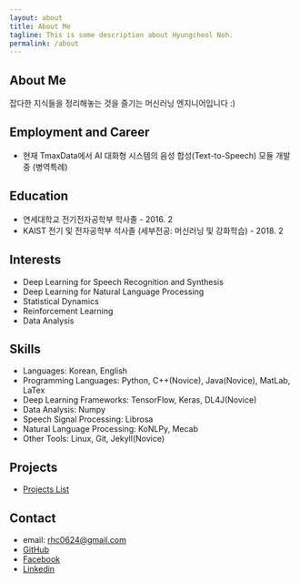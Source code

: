 ```yaml
---
layout: about
title: About Me
tagline: This is some description about Hyungcheol Noh.
permalink: /about
---
```


## About Me
잡다한 지식들을 정리해놓는 것을 즐기는 머신러닝 엔지니어입니다 :)

## Employment and Career
- 현재 TmaxData에서 AI 대화형 시스템의 음성 합성(Text-to-Speech) 모듈 개발중 (병역특례)

## Education
- 연세대학교 전기전자공학부 학사졸 - 2016. 2
- KAIST 전기 및 전자공학부 석사졸 (세부전공: 머신러닝 및 강화학습) - 2018. 2

## Interests
- Deep Learning for Speech Recognition and Synthesis
- Deep Learning for Natural Language Processing
- Statistical Dynamics
- Reinforcement Learning
- Data Analysis

## Skills
- Languages: Korean, English
- Programming Languages: Python, C++(Novice), Java(Novice), MatLab, LaTex
- Deep Learning Frameworks: TensorFlow, Keras, DL4J(Novice)
- Data Analysis: Numpy
- Speech Signal Processing: Librosa
- Natural Language Processing: KoNLPy, Mecab
- Other Tools: Linux, Git, Jekyll(Novice)

## Projects
- [Projects List](https://hcnoh.github.io/projects)

## Contact
- email: rhc0624@gmail.com
- [GitHub](https://github.com/hcnoh)
- [Facebook](https://www.facebook.com/profile.php?id=100002031927279)
- [Linkedin](https://www.linkedin.com/in/hyungcheol-noh-a9aa58142/)
